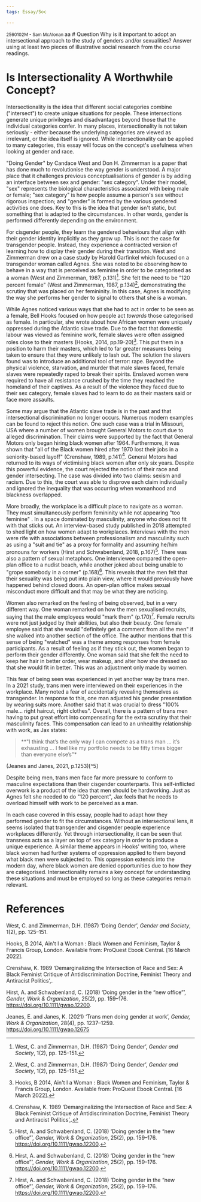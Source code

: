 ```yaml
---
tags: Essay/Soc

---
```

<small>
2560102M - Sam McAlonan
</small>
aa
# Question
Why is it important to adopt an intersectional approach to the study of genders and/or sexualities? Answer using at least two pieces of illustrative social research from the course readings.

# Is Intersectionality A Worthwhile Concept?
Intersectionality is the idea that different social categories combine ("intersect") to create unique situations for people. These intersections generate unique privileges and disadvantages beyond those that the individual categories confer. In many places, intersectionality is not taken seriously - either because the underlying categories are viewed as irrelevant, or the idea itself is ignored. While intersectionality can be applied to many categories, this essay will focus on the concept's usefulness when looking at gender and race.

"Doing Gender" by Candace West and Don H. Zimmerman is a paper that has done much to revolutionise the way gender is understood. A major place that it challenges previous conceptualisations of gender is by adding an interface between sex and gender: "sex category". Under their model, "sex" represents the biological characteristics associated with being male or female; "sex category" is how people assume a person's sex without rigorous inspection; and "gender" is formed by the various gendered activities one does. Key to this is the idea that gender isn't static, but something that is adapted to the circumstances. In other words, gender is performed differently depending on the environment.

For cisgender people, they learn the gendered behaviours that align with their gender identity implicitly as they grow up. This is not the case for transgender people. Instead, they experience a contracted version of learning how to display their gender during their transition. West and Zimmerman drew on a case study by Harold Garfinkel which focused on a transgender woman called Agnes. She was noted to be observing how to behave in a way that is perceived as feminine in order to be categorised as a woman (West and Zimmerman, 1987, p.131)[^1]. She felt the need to be "120 percent female" (West and Zimmerman, 1987, p.134)[^1], demonstrating the scrutiny that was placed on her femininity. In this case, Agnes is modifying the way she performs her gender to signal to others that she is a woman.

While Agnes noticed various ways that she had to act in order to be seen as a female, Bell Hooks focused on how people act *towards* those categorised as female. In particular, she wrote about how African women were uniquely oppressed during the Atlantic slave trade. Due to the fact that domestic labour was viewed as feminine work, female slaves were often assigned roles close to their masters (Hooks, 2014, pp.19-20)[^2]. This put them in a position to harm their masters, which led to far greater measures being taken to ensure that they were unlikely to lash out. The solution the slavers found was to introduce an additional tool of terror: rape. Beyond the physical violence, starvation, and murder that male slaves faced, female slaves were repeatedly raped to break their spirits. Enslaved women were required to have all resistance crushed by the time they reached the homeland of their captives. As a result of the violence they faced due to their sex category, female slaves had to learn to do as their masters said or face more assaults.

Some may argue that the Atlantic slave trade is in the past and that intersectional discrimination no longer occurs. Numerous modern examples can be found to reject this notion. One such case was a trial in Missouri, USA where a number of women brought General Motors to court due to alleged discrimination. Their claims were supported by the fact that General Motors only began hiring black women after 1964. Furthermore, it was shown that "all of the Black women hired after 1970 lost their jobs in a seniority-based layoff" (Crenshaw, 1989, p.141)[^3]. General Motors had returned to its ways of victimising black women after only six years. Despite this powerful evidence, the court rejected the notion of their race and gender intersecting. The case was divided into two claims: sexism and racism. Due to this, the court was able to disprove each claim individually and ignored the inequality that was occurring when womanhood and blackness overlapped. 

More broadly, the workplace is a difficult place to navigate as a woman. They must simultaneously perform femininity while not appearing "too feminine" . In a space dominated by masculinity, anyone who does not fit with that sticks out. An interview-based study published in 2018 attempted to shed light on how women adapt to workplaces. Interviews with the men were rife with associations between professionalism and masculinity such as using a "suit and tie" as a proxy for formality and assuming he/him pronouns for workers (Hirst and Schwabenland, 2018, p.167)[^4]. There was also a pattern of sexual metaphors. One interviewee compared the open-plan office to a nudist beach, while another joked about being unable to "grope somebody in a corner" (p.168)[^4]. This reveals that the men felt that their sexuality was being put into plain view, where it would previously have happened behind closed doors. An open-plan office makes sexual misconduct more difficult and that may be what they are noticing. 

Women also remarked on the feeling of being observed, but in a very different way. One woman remarked on how the men sexualised recruits, saying that the male employees would "mark them" (p.170)[^4]. Female recruits were not just judged by their abilities, but also their beauty. One female employee said that she would "definitely get a comment from all the men" if she walked into another section of the office. The author mentions that this sense of being "watched" was a theme among responses from female participants. As a result of feeling as if they stick out, the women began to perform their gender differently. One woman said that she felt the need to keep her hair in better order, wear makeup, and alter how she dressed so that she would fit in better. This was an adjustment only made by women.

This fear of being seen was experienced in yet another way by trans men. In a 2021 study, trans men were interviewed on their experiences in the workplace. Many noted a fear of accidentally revealing themselves as transgender. In response to this, one man adjusted his gender presentation by wearing suits more. Another said that it was crucial to dress "100% male... right haircut, right clothes". Overall, there is a pattern of trans men having to put great effort into compensating for the extra scrutiny that their masculinity faces. This compensation can lead to an unhealthy relationship with work, as Jax states:
<blockquote>
**"I think that’s the only way I can compete as a trans man … it’s exhausting … I feel like my portfolio needs to be fifty times bigger than everyone else’s"*
</blockquote>
(Jeanes and Janes, 2021, p.1253)[^5]

Despite being men, trans men face far more pressure to conform to masculine expectations than their cisgender counterparts. This self-inflicted overwork is a product of the idea that men should be hardworking. Just as Agnes felt she needed to do "120 percent", Jax feels that he needs to overload himself with work to be perceived as a man.

In each case covered in this essay, people had to adapt how they performed gender to fit the circumstances. Without an intersectional lens, it seems isolated that transgender and cisgender people experience workplaces differently. Yet through intersectionality, it can be seen that transness acts as a layer on top of sex category in order to produce a unique experience. A similar theme appears in Hooks' writing too, where black women had further systems of oppression applied to them beyond what black men were subjected to. This oppression extends into the modern day, where black women are denied opportunities due to how they are categorised. Intersectionality remains a key concept for understanding these situations and must be employed so long as these categories remain relevant.

# References
West, C. and Zimmerman, D.H. (1987) ‘Doing Gender’, _Gender and Society_, 1(2), pp. 125–151.


Hooks, B 2014, Ain't I a Woman : Black Women and Feminism, Taylor & Francis Group, London. Available from: ProQuest Ebook Central. [16 March 2022].


Crenshaw, K. 1989 ‘Demarginalizing the Intersection of Race and Sex: A Black Feminist Critique of Antidiscrimination Doctrine, Feminist Theory and Antiracist Politics’,.


Hirst, A. and Schwabenland, C. (2018) ‘Doing gender in the “new office”’, _Gender, Work & Organization_, 25(2), pp. 159–176. https://doi.org/10.1111/gwao.12200.


Jeanes, E. and Janes, K. (2021) ‘Trans men doing gender at work’, _Gender, Work & Organization_, 28(4), pp. 1237–1259. https://doi.org/10.1111/gwao.12675


[^1]: West, C. and Zimmerman, D.H. (1987) ‘Doing Gender’, _Gender and Society_, 1(2), pp. 125–151.
[^2]:  Hooks, B 2014, Ain't I a Woman : Black Women and Feminism, Taylor & Francis Group, London. Available from: ProQuest Ebook Central. [16 March 2022].
[^3]: Crenshaw, K. 1989 ‘Demarginalizing the Intersection of Race and Sex: A Black Feminist Critique of Antidiscrimination Doctrine, Feminist Theory and Antiracist Politics’,.
[^4]: Hirst, A. and Schwabenland, C. (2018) ‘Doing gender in the “new office”’, _Gender, Work & Organization_, 25(2), pp. 159–176. https://doi.org/10.1111/gwao.12200.
[^5]: Jeanes, E. and Janes, K. (2021) ‘Trans men doing gender at work’, _Gender, Work & Organization_, 28(4), pp. 1237–1259. https://doi.org/10.1111/gwao.12675


